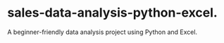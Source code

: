 # sales-data-analysis-python-excel.
A beginner-friendly data analysis project using Python and Excel.

